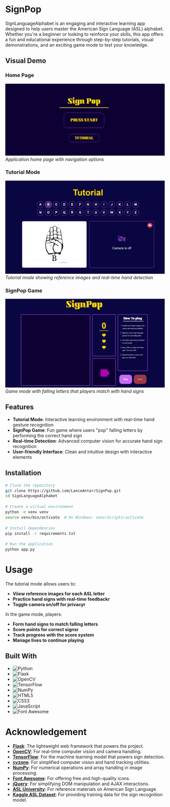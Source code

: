 # SignPop

SignLanguageAlphabet is an engaging and interactive learning app designed to help users master the American Sign Language (ASL) alphabet. Whether you're a beginner or looking to reinforce your skills, this app offers a fun and educational experience through step-by-step tutorials, visual demonstrations, and an exciting game mode to test your knowledge.

## Visual Demo

### Home Page
![Home Page Screenshot](static/signpop_screenshots/homepage.jpg)
*Application home page with navigation options*

### Tutorial Mode
![Tutorial Mode Screenshot](static/signpop_screenshots/tutorial.jpg)
*Tutorial mode showing reference images and real-time hand detection*

### SignPop Game
![SignPop Game Screenshot](static/signpop_screenshots/gamemode.jpg)
*Game mode with falling letters that players match with hand signs*


## Features

- **Tutorial Mode**: Interactive learning environment with real-time hand gesture recognition
- **SignPop Game**: Fun game where users "pop" falling letters by performing the correct hand sign
- **Real-time Detection**: Advanced computer vision for accurate hand sign recognition
- **User-friendly Interface**: Clean and intuitive design with interactive elements

## Installation

```bash
# Clone the repository
git clone https://github.com/LanceAntor/SignPop.git
cd SignLanguageAlphabet

# Create a virtual environment
python -m venv venv
source venv/bin/activate  # On Windows: venv\Scripts\activate

# Install dependencies
pip install -r requirements.txt

# Run the application
python app.py

```
# Usage
The tutorial mode allows users to:
- **Viiew reference images for each ASL letter**
- **Practice hand signs with real-time feedbackr**
- **Toggle camera on/off for privacyr**

In the game mode, players: 
- **Form hand signs to match falling letters**
- **Score points for correct signsr**
- **Track progress with the score system**
- **Manage lives to continue playing**

## Built With

- ![Python](https://img.shields.io/badge/Python-3776AB?style=for-the-badge&logo=python&logoColor=white)
- ![Flask](https://img.shields.io/badge/Flask-000000?style=for-the-badge&logo=flask&logoColor=white)
- ![OpenCV](https://img.shields.io/badge/OpenCV-5C3EE8?style=for-the-badge&logo=opencv&logoColor=white)
- ![TensorFlow](https://img.shields.io/badge/TensorFlow-FF6F00?style=for-the-badge&logo=tensorflow&logoColor=white)
- ![NumPy](https://img.shields.io/badge/NumPy-013243?style=for-the-badge&logo=numpy&logoColor=white)
- ![HTML5](https://img.shields.io/badge/HTML5-E34F26?style=for-the-badge&logo=html5&logoColor=white)
- ![CSS3](https://img.shields.io/badge/CSS3-1572B6?style=for-the-badge&logo=css3&logoColor=white)
- ![JavaScript](https://img.shields.io/badge/JavaScript-F7DF1E?style=for-the-badge&logo=javascript&logoColor=black)
- ![Font Awesome](https://img.shields.io/badge/Font%20Awesome-528DD7?style=for-the-badge&logo=fontawesome&logoColor=white)

# Acknowledgement

- **[Flask](https://flask.palletsprojects.com/)**: The lightweight web framework that powers the project.
- **[OpenCV](https://opencv.org/)**: For real-time computer vision and camera handling.
- **[TensorFlow](https://www.tensorflow.org/)**: For the machine learning model that powers sign detection.
- **[cvzone](https://github.com/cvzone/cvzone)**: For simplified computer vision and hand tracking utilities.
- **[NumPy](https://numpy.org/)**: For numerical operations and array handling in image processing.
- **[Font Awesome](https://fontawesome.com/)**: For offering free and high-quality icons.
- **[jQuery](https://jquery.com/)**: For simplifying DOM manipulation and AJAX interactions.
- **[ASL University](https://www.lifeprint.com/)**: For reference materials on American Sign Language.
- **[Kaggle ASL Dataset](https://www.kaggle.com/grassknoted/asl-alphabet)**: For providing training data for the sign recognition model.
